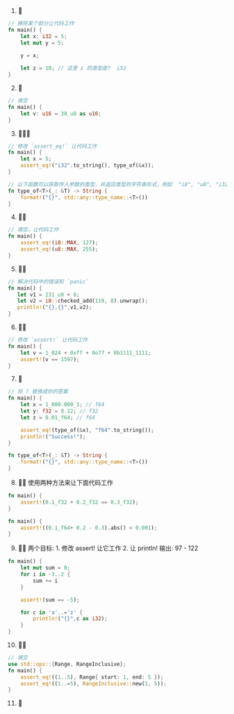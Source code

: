 1. 🌟
```rust
// 移除某个部分让代码工作
fn main() {
    let x: i32 = 5;
    let mut y = 5;

    y = x;
    
    let z = 10; // 这里 z 的类型是?  i32
}
```

2. 🌟
```rust
// 填空
fn main() {
    let v: u16 = 38_u8 as u16;
}
```

3. 🌟🌟🌟
```rust
// 修改 `assert_eq!` 让代码工作
fn main() {
    let x = 5;
    assert_eq!("i32".to_string(), type_of(&x));
}

// 以下函数可以获取传入参数的类型，并返回类型的字符串形式，例如  "i8", "u8", "i32", "u32"
fn type_of<T>(_: &T) -> String {
    format!("{}", std::any::type_name::<T>())
}
```

4. 🌟🌟
```rust
// 填空，让代码工作
fn main() {
    assert_eq!(i8::MAX, 127); 
    assert_eq!(u8::MAX, 255); 
}
```

5. 🌟🌟
```rust
// 解决代码中的错误和 `panic`
fn main() {
   let v1 = 231_u8 + 8;
   let v2 = i8::checked_add(119, 8).unwrap();
   println!("{},{}",v1,v2);
}
```

6. 🌟🌟
```rust
// 修改 `assert!` 让代码工作
fn main() {
    let v = 1_024 + 0xff + 0o77 + 0b1111_1111;
    assert!(v == 1597);
}
```

7. 🌟
```rust
// 将 ? 替换成你的答案
fn main() {
    let x = 1_000.000_1; // f64
    let y: f32 = 0.12; // f32
    let z = 0.01_f64; // f64

    assert_eq!(type_of(&x), "f64".to_string());
    println!("Success!");
}

fn type_of<T>(_: &T) -> String {
    format!("{}", std::any::type_name::<T>())
}
```

8. 🌟🌟 使用两种方法来让下面代码工作
```rust
fn main() {
    assert!(0.1_f32 + 0.2_f32 == 0.3_f32);
}

fn main() {
    assert!((0.1_f64+ 0.2 - 0.3).abs() < 0.001);
}
```

9. 🌟🌟 两个目标: 1. 修改 assert! 让它工作 2. 让 println! 输出: 97 - 122
```rust
fn main() {
    let mut sum = 0;
    for i in -3..2 {
        sum += i
    }

    assert!(sum == -5);

    for c in 'a'..='z' {
        println!("{}",c as i32);
    }
}
```

10. 🌟🌟
```rust
// 填空
use std::ops::{Range, RangeInclusive};
fn main() {
    assert_eq!((1..5), Range{ start: 1, end: 5 });
    assert_eq!((1..=5), RangeInclusive::new(1, 5));
}
```

11. 🌟
```rust

